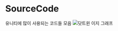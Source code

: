 # SourceCode
유니티에 많이 사용되는 코드들 모음
![닷트윈 이지 그래프](https://user-images.githubusercontent.com/74443267/147257964-6962c630-0377-4ae4-97c4-ba4c28688d44.gif)
